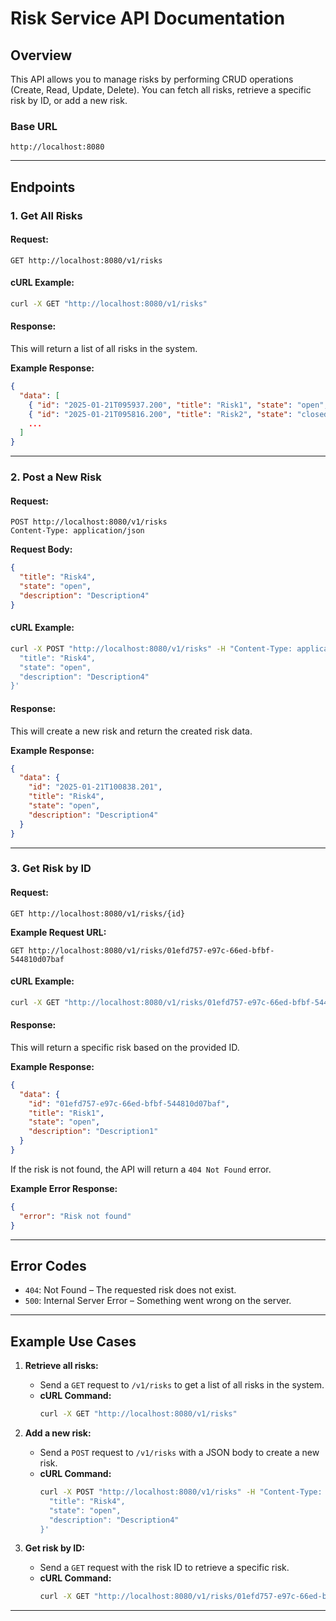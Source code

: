 
# Risk Service API Documentation

## Overview
This API allows you to manage risks by performing CRUD operations (Create, Read, Update, Delete). You can fetch all risks, retrieve a specific risk by ID, or add a new risk.

### Base URL
```
http://localhost:8080
```

---

## Endpoints

### 1. Get All Risks

#### **Request:**
```
GET http://localhost:8080/v1/risks
```

#### **cURL Example:**
```bash
curl -X GET "http://localhost:8080/v1/risks"
```

#### **Response:**
This will return a list of all risks in the system.

**Example Response:**
```json
{
  "data": [
    { "id": "2025-01-21T095937.200", "title": "Risk1", "state": "open", "description": "Description1" },
    { "id": "2025-01-21T095816.200", "title": "Risk2", "state": "closed", "description": "Description2" },
    ...
  ]
}
```

---

### 2. Post a New Risk

#### **Request:**
```
POST http://localhost:8080/v1/risks
Content-Type: application/json
```

**Request Body:**
```json
{
  "title": "Risk4",
  "state": "open",
  "description": "Description4"
}
```

#### **cURL Example:**
```bash
curl -X POST "http://localhost:8080/v1/risks" -H "Content-Type: application/json" -d '{
  "title": "Risk4",
  "state": "open",
  "description": "Description4"
}'
```

#### **Response:**
This will create a new risk and return the created risk data.

**Example Response:**
```json
{
  "data": {
    "id": "2025-01-21T100838.201",
    "title": "Risk4",
    "state": "open",
    "description": "Description4"
  }
}
```

---

### 3. Get Risk by ID

#### **Request:**
```
GET http://localhost:8080/v1/risks/{id}
```

**Example Request URL:**
```
GET http://localhost:8080/v1/risks/01efd757-e97c-66ed-bfbf-544810d07baf
```

#### **cURL Example:**
```bash
curl -X GET "http://localhost:8080/v1/risks/01efd757-e97c-66ed-bfbf-544810d07baf"
```

#### **Response:**
This will return a specific risk based on the provided ID.

**Example Response:**
```json
{
  "data": {
    "id": "01efd757-e97c-66ed-bfbf-544810d07baf",
    "title": "Risk1",
    "state": "open",
    "description": "Description1"
  }
}
```

If the risk is not found, the API will return a `404 Not Found` error.

**Example Error Response:**
```json
{
  "error": "Risk not found"
}
```

---

## Error Codes

- `404`: Not Found – The requested risk does not exist.
- `500`: Internal Server Error – Something went wrong on the server.

---

## Example Use Cases

1. **Retrieve all risks:**
   - Send a `GET` request to `/v1/risks` to get a list of all risks in the system.
   - **cURL Command:**
     ```bash
     curl -X GET "http://localhost:8080/v1/risks"
     ```

2. **Add a new risk:**
   - Send a `POST` request to `/v1/risks` with a JSON body to create a new risk.
   - **cURL Command:**
     ```bash
     curl -X POST "http://localhost:8080/v1/risks" -H "Content-Type: application/json" -d '{
       "title": "Risk4",
       "state": "open",
       "description": "Description4"
     }'
     ```

3. **Get risk by ID:**
   - Send a `GET` request with the risk ID to retrieve a specific risk.
   - **cURL Command:**
     ```bash
     curl -X GET "http://localhost:8080/v1/risks/01efd757-e97c-66ed-bfbf-544810d07baf"
     ```

---